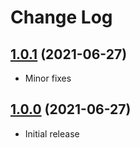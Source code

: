 # Change Log

<a name="1.0.1"></a>
## [1.0.1](https://github.com/dizco/log-method-decorator/compare/v1.0.0...v1.0.1) (2021-06-27)
* Minor fixes

<a name="1.0.0"></a>
## [1.0.0](https://github.com/dizco/log-method-decorator/compare/v1.0.0...v1.0.0) (2021-06-27)
* Initial release
